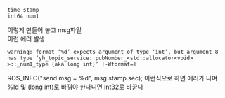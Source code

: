 
```
time stamp
int64 num1
```
이렇게 만들어 놓고 msg파일   
이런 에러 발생

```
warning: format ‘%d’ expects argument of type ‘int’, but argument 8 has type ‘yh_topic_service::pubNumber_<std::allocator<void> >::_num1_type {aka long int}’ [-Wformat=]
```

ROS_INFO("send msg = %d", msg.stamp.sec); 이런식으로 하면 에러가 나며   
%ld 및 (long int)로 바꿔야 한다니면 int32로 바꾼다


